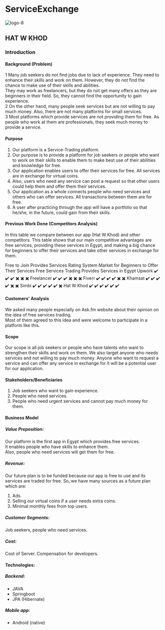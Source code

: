 
# ServiceExchange
![logo-8](https://user-images.githubusercontent.com/10559038/83448687-9b6b5e80-a452-11ea-8b3b-8bf358e49e52.png)

## HAT W KHOD  
### Introduction  
#### Background (Problem)  
1 Many job seekers do not find jobs due to lack of experience. They need to enhance their skills and work on them. However, they do not find the chance to make use of their skills and abilities.   
They may work as freelancers, but they do not get many offers as they are beginners in their field. So, they cannot find the opportunity to gain experience.  
2 On the other hand, many people seek services but are not willing to pay much money. Also, there are not many platforms for small services.  
3 Most platforms which provide services are not providing them for free. As people who work at them are professionals, they seek much money to provide a service.  

#### Purpose  
1. Our platform is a Service-Trading platform.   
2. Our purpose is to provide a platform for job seekers or people who want to work on their skills to enable them to make best use of their abilities and knowledge for free.   
3. Our application enables users to offer their services for free. All services are in exchange for virtual coins.   
4. Also, users who need any service can post a request so that other users could help them and offer them their services.   
5. Our application as a whole connects people who need services and others who can offer services. All transactions between them are for free.  
6. A user after practicing through the app will have a portfolio so that he/she, in the future, could gain from their skills.   

#### Previous Work Done (Competitors Analysis)   
In this table we compare between our app (Hat W Khod) and other competitors. This table shows that our main competitive advantages are free services, providing these services in Egypt, and making a big chance for beginners to offer their services and take other services in exchange for them. 

Free to Join	Provides Services	Rating System 	Market for Beginners to Offer Their Services	Free Services Trading	Provides Services in Egypt
Upwork	✔️	✔️	✔️	✖️	✖️	✖️
Freelancer	✔️	✔️	✔️	✖️	✖️	✖️
Fiverr	✔️	✔️	✔️	✔️	✖️	✖️
Khamsat	✔️	✔️	✔️	✔️	✖️	✖️
Simbi	✔️	✔️	✔️	✔️	✔️	✖️
Hat W Khod	✔️	✔️	✔️	✔️	✔️	✔️

#### Customers' Analysis  
We asked many people especially on Ask.fm website about their opinion on the idea of free services trading.  
Most of them agreed to this idea and were welcome to participate in a platform like this.  

#### Scope  
Our scope is all job seekers or people who have talents who want to strengthen their skills and work on them. We also target anyone who needs services and not willing to pay much money. Anyone who want to request a service and can offer any service in exchange for it will be a potential user for our application.  

#### Stakeholders/Beneficiaries  
1. Job seekers who want to gain experience.  
2. People who need services.  
3. People who need urgent services and cannot pay much money for them.  

#### Business Model  
##### Value Preposition:  
Our platform is the first app in Egypt which provides free services.  
It enables people who have skills to enhance them.  
Also, people who need services will get them for free.  
##### Revenue: 
Our future plan is to be funded because our app is free to use and its services are traded for free. So, we have many sources as a future plan which are: 
1. Ads. 
2. Selling our virtual coins if a user needs extra coins. 
3. Minimal monthly fees from top users. 

##### Customer Segments: 
Job seekers, people who need services. 

##### Cost:
Cost of Server. 
Compensation for developers.  

#### Technologies:  
##### Backend:  
* JAVA  
* Springboot  
* JPA (Hibernate)  
##### Mobile app:  
* Android (native)  







